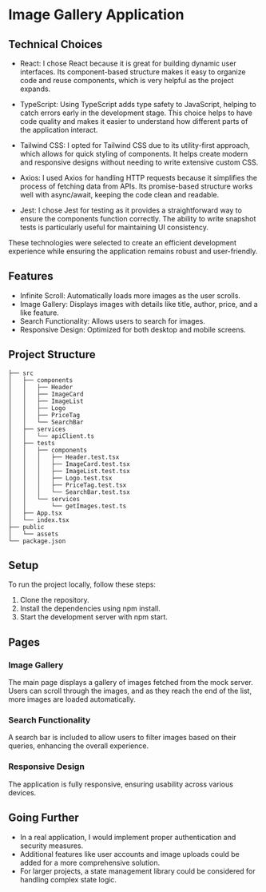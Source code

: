# Image Gallery Application

## Technical Choices

- React: I chose React because it is great for building dynamic user interfaces. Its component-based structure makes it easy to organize code and reuse components, which is very helpful as the project expands.

- TypeScript: Using TypeScript adds type safety to JavaScript, helping to catch errors early in the development stage. This choice helps to have code quality and makes it easier to understand how different parts of the application interact.

- Tailwind CSS: I opted for Tailwind CSS due to its utility-first approach, which allows for quick styling of components. It helps create modern and responsive designs without needing to write extensive custom CSS.

- Axios: I used Axios for handling HTTP requests because it simplifies the process of fetching data from APIs. Its promise-based structure works well with async/await, keeping the code clean and readable.

- Jest: I chose Jest for testing as it provides a straightforward way to ensure the components function correctly. The ability to write snapshot tests is particularly useful for maintaining UI consistency.

These technologies were selected to create an efficient development experience while ensuring the application remains robust and user-friendly.

## Features

- Infinite Scroll: Automatically loads more images as the user scrolls.
- Image Gallery: Displays images with details like title, author, price, and a like feature.
- Search Functionality: Allows users to search for images.
- Responsive Design: Optimized for both desktop and mobile screens.

## Project Structure

```plaintext
├── src
│   ├── components
│   │   ├── Header
│   │   ├── ImageCard
│   │   ├── ImageList
│   │   ├── Logo
│   │   ├── PriceTag
│   │   └── SearchBar
│   ├── services
│   │   └── apiClient.ts
│   ├── tests
│   │   ├── components
│   │   │   ├── Header.test.tsx
│   │   │   ├── ImageCard.test.tsx
│   │   │   ├── ImageList.test.tsx
│   │   │   ├── Logo.test.tsx
│   │   │   ├── PriceTag.test.tsx
│   │   │   └── SearchBar.test.tsx
│   │   └── services
│   │       └── getImages.test.ts
│   ├── App.tsx
│   └── index.tsx
├── public
│   └── assets
└── package.json
```

## Setup

To run the project locally, follow these steps:

1. Clone the repository.
2. Install the dependencies using npm install.
3. Start the development server with npm start.

## Pages

### Image Gallery

The main page displays a gallery of images fetched from the mock server. Users can scroll through the images, and as they reach the end of the list, more images are loaded automatically.

### Search Functionality

A search bar is included to allow users to filter images based on their queries, enhancing the overall experience.

### Responsive Design

The application is fully responsive, ensuring usability across various devices.

## Going Further

- In a real application, I would implement proper authentication and security measures.
- Additional features like user accounts and image uploads could be added for a more comprehensive solution.
- For larger projects, a state management library could be considered for handling complex state logic.
